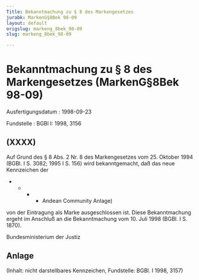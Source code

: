 ```yaml
---
Title: Bekanntmachung zu § 8 des Markengesetzes
jurabk: MarkenG§8Bek 98-09
layout: default
origslug: markeng_8bek_98-09
slug: markeng_8bek_98-09

---
```


# Bekanntmachung zu § 8 des Markengesetzes (MarkenG§8Bek 98-09)

Ausfertigungsdatum
:   1998-09-23

Fundstelle
:   BGBl I: 1998, 3156



## (XXXX)

Auf Grund des § 8 Abs. 2 Nr. 8 des Markengesetzes vom 25. Oktober 1994
(BGBl. I S. 3082; 1995 I S. 156) wird bekanntgemacht, daß das neue
Kennzeichen der

*
    *
        *
            *   Andean Community Anlage)












von der Eintragung als Marke ausgeschlossen ist.
Diese Bekanntmachung ergeht im Anschluß an die Bekanntmachung vom 10.
Juli 1998 (BGBl. I S. 1870).

Bundesministerium der Justiz


## Anlage

(Inhalt: nicht darstellbares Kennzeichen,
Fundstelle: BGBl. I 1998, 3157)


